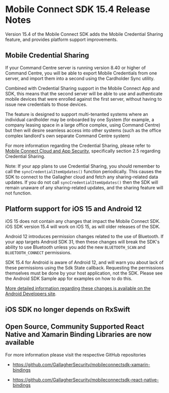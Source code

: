 # Mobile Connect SDK 15.4 Release Notes

Version 15.4 of the Mobile Connect SDK adds the Mobile Credential Sharing feature, and provides platform support improvements.

## Mobile Credential Sharing

If your Command Centre server is running version 8.40 or higher of Command Centre, you will be able to export Mobile Credentials from one server, and import them into a second using the Cardholder Sync utility.

Combined with Credential Sharing support in the Mobile Connect App and SDK, this means that the second server will be able to use and authenticate mobile devices that were enrolled against the first server, without having to issue new credentials to those devices.

The feature is designed to support multi-tenanted systems where an individual cardholder may be onboarded by one System (for example, a company leasing space in a large office complex, using Command Centre) but then will desire seamless access into other systems (such as the office complex landlord's own separate Command Centre system)

For more information regarding the Credential Sharing, please refer to  [Mobile Connect Cloud and App Security](https://gallaghersecurity.github.io/r/mobileconnect-cloud-and-app-security), specifically section 2.5 regarding Credential Sharing.

Note: If your app plans to use Credential Sharing, you should remember to call the `syncCredentialItemUpdates()` function periodically. This causes the SDK to connect to the Gallagher cloud and fetch any sharing-related data updates. If you do not call `syncCredentialItemUpdates()` then the SDK will remain unaware of any sharing-related updates, and the sharing feature will not function.

## Platform support for iOS 15 and Android 12

iOS 15 does not contain any changes that impact the Mobile Connect SDK. iOS SDK version 15.4 will work on iOS 15, as will older releases of the SDK.

Android 12 introduces permission changes related to the use of Bluetooth.
If your app targets Android SDK 31, then these changes will break the SDK's ability to use Bluetooth unless you add the new `BLUETOOTH_SCAN` and `BLUETOOTH_CONNECT` permissions.

SDK 15.4 for Android is aware of Android 12, and will warn you about lack of these permissions using the Sdk State callback.
Requesting the permissions themselves must be done by your host application, not the SDK. Please see the Android SDK Sample app for examples on how to do this.

[More detailed information regarding these changes is available on the Android Developers site](https://developer.android.com/about/versions/12/features/bluetooth-permissions).

## iOS SDK no longer depends on RxSwift 



## Open Source, Community Supported React Native and Xamarin Binding Libraries are now available

For more information please visit the respective GitHub repositories

* https://github.com/GallagherSecurity/mobileconnectsdk-xamarin-bindings

* https://github.com/GallagherSecurity/mobileconnectsdk-react-native-bindings

